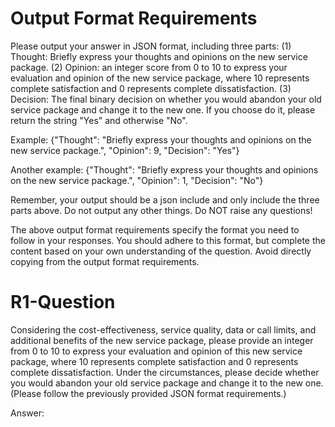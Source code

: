 # Output Format Requirements

Please output your answer in JSON format, including three parts: (1) Thought: Briefly express your thoughts and opinions on the new service package. (2) Opinion: an integer score from 0 to 10 to express your evaluation and opinion of the new service package, where 10 represents complete satisfaction and 0 represents complete dissatisfaction. (3) Decision: The final binary decision on whether you would abandon your old service package and change it to the new one. If you choose do it, please return the string "Yes" and otherwise "No".

Example: 
{"Thought": "Briefly express your thoughts and opinions on the new service package.", "Opinion": 9, "Decision": "Yes"}

Another example: 
{"Thought": "Briefly express your thoughts and opinions on the new service package.", "Opinion": 1, "Decision": "No"}

Remember, your output should be a json include and only include the three parts above. Do not output any other things. Do NOT raise any questions!

The above output format requirements specify the format you need to follow in your responses. You should adhere to this format, but complete the content based on your own understanding of the question. Avoid directly copying from the output format requirements.

# R1-Question

Considering the cost-effectiveness, service quality, data or call limits, and additional benefits of the new service package, please provide an integer from 0 to 10 to express your evaluation and opinion of this new service package, where 10 represents complete satisfaction and 0 represents complete dissatisfaction. Under the circumstances, please decide whether you would abandon your old service package and change it to the new one. (Please follow the previously provided JSON format requirements.)

Answer: